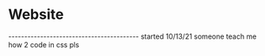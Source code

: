 <h1> Website </h1>
-----------------------------------------
started 10/13/21
someone teach me how 2 code in css pls

